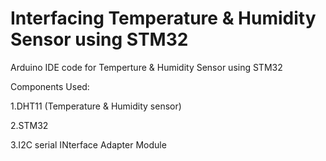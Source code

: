 # Interfacing Temperature & Humidity Sensor using STM32

Arduino IDE code for Temperture & Humidity Sensor using STM32


Components Used:

1.DHT11 (Temperature & Humidity sensor)

2.STM32

3.I2C serial INterface Adapter Module

